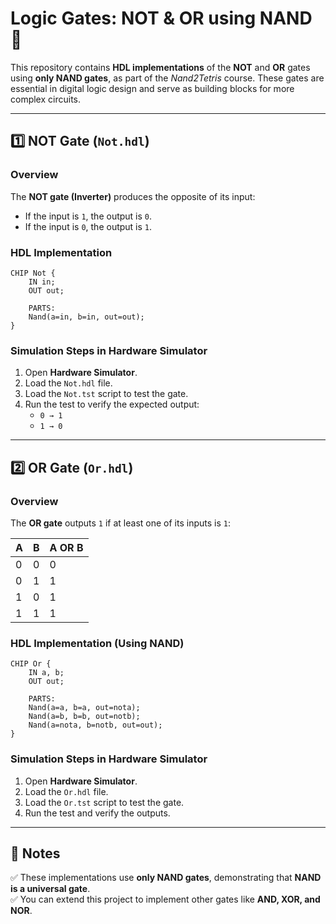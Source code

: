 # **Logic Gates: NOT & OR using NAND** 🚀  

This repository contains **HDL implementations** of the **NOT** and **OR** gates using **only NAND gates**, as part of the *Nand2Tetris* course. These gates are essential in digital logic design and serve as building blocks for more complex circuits.  

---

## **1️⃣ NOT Gate (`Not.hdl`)**  
### **Overview**  
The **NOT gate (Inverter)** produces the opposite of its input:  

- If the input is `1`, the output is `0`.  
- If the input is `0`, the output is `1`.  

### **HDL Implementation**  
```hdl
CHIP Not {
    IN in;
    OUT out;

    PARTS:
    Nand(a=in, b=in, out=out);
}
```



### **Simulation Steps in Hardware Simulator**  
1. Open **Hardware Simulator**.  
2. Load the `Not.hdl` file.  
3. Load the `Not.tst` script to test the gate.  
4. Run the test to verify the expected output:  
   - `0 → 1`  
   - `1 → 0`  

---

## **2️⃣ OR Gate (`Or.hdl`)**  
### **Overview**  
The **OR gate** outputs `1` if at least one of its inputs is `1`:  

| A | B | A OR B |
|---|---|--------|
| 0 | 0 | 0      |
| 0 | 1 | 1      |
| 1 | 0 | 1      |
| 1 | 1 | 1      |

### **HDL Implementation (Using NAND)**  
```hdl
CHIP Or {
    IN a, b;
    OUT out;

    PARTS:
    Nand(a=a, b=a, out=nota);
    Nand(a=b, b=b, out=notb);
    Nand(a=nota, b=notb, out=out);
}
```

### **Simulation Steps in Hardware Simulator**  
1. Open **Hardware Simulator**.  
2. Load the `Or.hdl` file.  
3. Load the `Or.tst` script to test the gate.  
4. Run the test and verify the outputs.  

---

## **📜 Notes**  
✅ These implementations use **only NAND gates**, demonstrating that **NAND is a universal gate**.  
✅ You can extend this project to implement other gates like **AND, XOR, and NOR**.  
